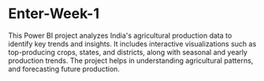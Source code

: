 # Enter-Week-1
This Power BI project analyzes India's agricultural production data to identify key trends and insights. It includes interactive visualizations such as top-producing crops, states, and districts, along with seasonal and yearly production trends. The project helps in understanding agricultural patterns, and forecasting future production.
